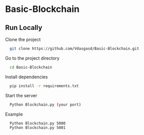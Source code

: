 
# Basic-Blockchain




## Run Locally

Clone the project

```bash
  git clone https://github.com/Vdasgasd/Basic-Blockchain.git
```

Go to the project directory

```bash
  cd Basic-Blockchain
```

Install dependencies

```bash
  pip install -r requirements.txt
```

Start the server

```bash
  Python Blockchain.py (your port)
```

Example

```bash
  Python Blockchain.py 5000
  Python Blockchain.py 5001
```

